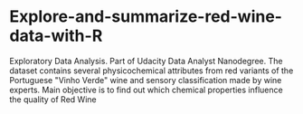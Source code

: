 # Explore-and-summarize-red-wine-data-with-R
Exploratory Data Analysis. Part of Udacity Data Analyst Nanodegree.
The dataset contains several physicochemical attributes from red variants of the Portuguese "Vinho Verde" wine and sensory classification made by wine experts.
Main objective is to find out which chemical properties influence the quality of Red Wine
